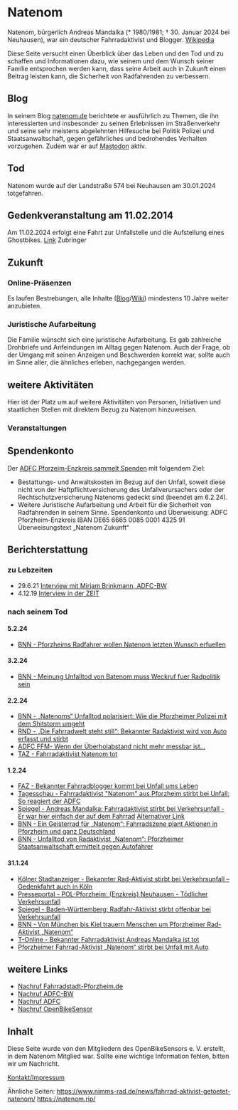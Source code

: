# Natenom 

Natenom, bürgerlich Andreas Mandalka (* 1980/1981; † 30. Januar 2024 bei Neuhausen), war ein deutscher Fahrradaktivist und Blogger. [Wikipedia](https://de.wikipedia.org/wiki/Natenom)

Diese Seite versucht einen Überblick über das Leben und den Tod und zu schaffen und Informationen dazu, wie seinem und dem Wunsch seiner Familie entsprochen werden kann, dass seine Arbeit auch in Zukunft einen Beitrag leisten kann, die Sicherheit von Radfahrenden zu verbessern.

## Blog
In seinem Blog [natenom.de](https://natenom.de/) berichtete er ausführlich zu Themen, die ihn interessierten und insbesonder zu seinen Erlebnissen im Straßenverkehr und seine sehr meistens abgelehnten Hilfesuche bei Politik Polizei und Staatsanwaltschaft, gegen gefährliches und bedrohendes Verhalten vorzugehen. Zudem war er auf [Mastodon](https://digitalcourage.social/@natenom) aktiv.

## Tod
Natenom wurde auf der Landstraße 574 bei Neuhausen am 30.01.2024 totgefahren.

## Gedenkveranstaltung am 11.02.2014
Am 11.02.2024 erfolgt eine Fahrt zur Unfallstelle und die Aufstellung eines Ghostbikes. [Link](https://www.fahrradstadt-pforzheim.de/index.php/2024/02/05/gedenkfahrt-natenom-am-sonntag-11-2/)
Zubringer 

## Zukunft
### Online-Präsenzen
Es laufen Bestrebungen, alle Inhalte ([Blog](https://natenom.de/)/[Wiki](https://wiki.natenom.de/)) mindestens 10 Jahre weiter anzubieten.

### Juristische Aufarbeitung
Die Familie wünscht sich eine juristische Aufarbeitung. Es gab zahlreiche Drohbriefe und Anfeindungen im Alltag gegen Natenom. Auch der Frage, ob der Umgang mit seinen Anzeigen und Beschwerden korrekt war, sollte auch im Sinne aller, die ähnliches erleben, nachgegangen werden.

## weitere Aktivitäten
Hier ist der Platz um auf weitere Aktivitäten von Personen, Initiativen und staatlichen Stellen mit direktem Bezug zu Natenom hinzuweisen.

### Veranstaltungen



## Spendenkonto
Der [ADFC Pforzeim-Enzkreis sammelt Spenden](https://www.fahrradstadt-pforzheim.de/index.php/2024/02/02/spendenaufruf-natenom/) mit folgendem Ziel:
- Bestattungs- und Anwaltskosten im Bezug auf den Unfall, soweit diese nicht von der Haftpflichtversicherung des Unfallverursachers oder der Rechtschutzversicherung Natenoms gedeckt sind (beendet am 6.2.24).
- Weitere Juristische Aufarbeitung und Arbeit für die Sicherheit von Radfahrenden in seinem Sinne. 
Spendenkonto und Überweisung:
ADFC Pforzheim-Enzkreis
IBAN DE65 6665 0085 0001 4325 91
Überweisungstext „Natenom Zukunft“


## Berichterstattung
### zu Lebzeiten
- 29.6.21 [Interview mit Mirjam Brinkmann, ADFC-BW](https://bw.adfc.de/artikel/interview-mit-einem-aktivisten-fuer-sicheren-ueberholabstand)
- 4.12.19 [Interview in der ZEIT](https://www.zeit.de/mobilitaet/2019-12/radfahren-landstrassen-mut-erfahrungen-natenom-blog)

### nach seinem Tod
#### 5.2.24
- [BNN - Pforzheims Radfahrer wollen Natenom letzten Wunsch erfuellen](https://bnn.de/pforzheim/pforzheim-stadt/pforzheims-radfahrer-wollen-natenom-letzten-wunsch-erfuellen)

#### 3.2.24
- [BNN - Meinung Unfalltod von Batenom muss Weckruf fuer Radpolitik sein](https://bnn.de/pforzheim/pforzheim-stadt/meinung-unfalltod-von-natenom-muss-weckruf-fuer-radpolitik-sein)

#### 2.2.24
- [BNN - „Natenoms“ Unfalltod polarisiert: Wie die Pforzheimer Polizei mit dem Shitstorm umgeht](https://bnn.de/pforzheim/pforzheim-stadt/natenoms-unfalltod-polarisiert-wie-die-pforzheimer-polizei-mit-dem-shitstorm-umgeht)
- [RND - „Die Fahrradwelt steht still“: Bekannter Radaktivist wird von Auto erfasst und stirbt](https://www.rnd.de/panorama/fahrradaktivist-natenom-andreas-mandalka-stirbt-nach-zusammenstoss-mit-auto-SO3DQLW3UZDFVA6PKE2RHPAPTM.html)
- [ADFC FFM- Wenn der Überholabstand nicht mehr messbar ist…](https://www.adfc-frankfurt.de/2024/02/verein/wenn-der-ueberholabstand-nicht-mehr-messbar-ist/)
- [TAZ - Fahrradaktivist Natenom tot](https://taz.de/Fahrradaktivist-Natenom-tot/!5989820/)

#### 1.2.24
- [FAZ - Bekannter Fahrradblogger kommt bei Unfall ums Leben](https://www.faz.net/aktuell/gesellschaft/menschen/fahrradblogger-natenom-andreas-mandalka-kommt-bei-unfall-ums-leben-19489783.html)
- [Tagesschau - Fahrradaktivist "Natenom" aus Pforzheim stirbt bei Unfall: So reagiert der ADFC ](https://www.tagesschau.de/inland/regional/badenwuerttemberg/swr-fahrradaktivist-aus-pforzheim-stirbt-bei-unfall-so-reagiert-der-adfc-100.html)
- [Spiegel - Andreas Mandalka: Fahrradaktivist stirbt bei Verkehrsunfall - Er war hier einfach der auf dem Fahrrad](https://www.spiegel.de/auto/andreas-mandalka-fahrradaktivist-stirbt-bei-verkehrsunfall-er-war-hier-einfach-der-auf-dem-fahrrad-a-12e47b4a-eb37-434d-9a2f-c026ed74a51e) [Alternativer Link]( https://archive.is/JaBj0)
- [BNN - Ein Geisterrad für „Natenom“: Fahrradszene plant Aktionen in Pforzheim und ganz Deutschland](https://bnn.de/pforzheim/pforzheim-stadt/geisterrad-fuer-natenom-fahrrad-aktivisten-planen-viele-gedenkaktionen)
- [BNN - Unfalltod von Radaktivist „Natenom“: Pforzheimer Staatsanwaltschaft ermittelt gegen Autofahrer ](https://bnn.de/pforzheim/enzkreis/neuhausen/unfalltod-von-radaktivist-natenom-ermittlungen-gegen-autofahrer)

#### 31.1.24
- [Kölner Stadtanzeiger - Bekannter Rad-Aktivist stirbt bei Verkehrsunfall – Gedenkfahrt auch in Köln](https://www.ksta.de/panorama/natenom-tot-bekannter-fahrrad-aktivist-andreas-mandalka-stirbt-bei-unfall-mit-auto-730050)
- [Presseportal - POL-Pforzheim: (Enzkreis) Neuhausen - Tödlicher Verkehrsunfall](https://www.presseportal.de/blaulicht/pm/137462/5703634)
- [Spiegel -  Baden-Württemberg: Radfahr-Aktivist stirbt offenbar bei Verkehrsunfall](https://www.spiegel.de/panorama/baden-wuerttemberg-radfahr-aktivist-stirbt-offenbar-bei-verkehrsunfall-a-ffba9445-5d0b-4ffb-b544-3df59427e7ea)
- [BNN - Von München bis Kiel trauern Menschen um Pforzheimer Rad-Aktivist „Natenom“](https://bnn.de/pforzheim/pforzheim-stadt/pforzheimer-rad-aktivist-trauer-um-natenom-von-muenchen-bis-kiel)
- [T-Online - Bekannter Fahrradaktivist Andreas Mandalka ist tot](https://www.t-online.de/nachrichten/panorama/id_100333824/enzkreis-bekannter-fahrrad-aktivist-andreas-mandalka-stirbt-bei-verkehrsunfall.html)
- [Pforzheimer Fahrrad-Aktivist „Natenom“ stirbt bei Unfall mit Auto](https://bnn.de/pforzheim/enzkreis/pforzheimer-fahrrad-aktivist-natenom-stirbt-bei-kollision-mit-einem-auto)

## weitere Links
 - [Nachruf Fahrradstadt-Pforzheim.de](https://www.fahrradstadt-pforzheim.de/index.php/2024/01/31/natenoms-nachruf/)
 - [Nachruf ADFC-BW](https://bw.adfc.de/artikel/nachruf-natenom)
 - [Nachruf ADFC](https://www.adfc.de/neuigkeit/pforzheimer-fahrradaktivist-bei-unfall-gestorben)
 - [Nachruf OpenBikeSensor](https://www.openbikesensor.org/blog/2024/02/01/nachruf/)




## Inhalt
Diese Seite wurde von den Mitgliedern des OpenBikeSensors e. V.  erstellt, in dem Natenom Mitglied war. Sollte eine wichtige Information fehlen, bitten wir um Nachricht.

[Kontakt/Impressum](https://www.openbikesensor.org/contact/)

Ähnliche Seiten:
https://www.nimms-rad.de/news/fahrrad-aktivist-getoetet-natenom/
https://natenom.rip/
